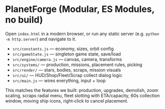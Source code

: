# PlanetForge (Modular, ES Modules, no build)

Open `index.html` in a modern browser, or run any static server (e.g. `python -m http.server`) and navigate to it.

- `src/constants.js` — economy, sizes, orbit config
- `src/gameState.js` — singleton game state, save/load
- `src/engine/camera.js` — canvas, camera, transforms
- `src/systems/` — production, missions, placement rules, picking
- `src/render/` — stars, bodies, scraps, mission visuals
- `src/ui/` — HUD/Shop/Fleet/Scrap collect dialog logic
- `src/main.js` — wires everything, input + loop

This matches the features we built: production, upgrades, demolish, zoom scaling, scraps radial menu, fleet slotting with ETA/capacity, 60s collection window, moving ship icons, right‑click to cancel placement.
